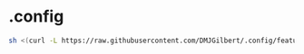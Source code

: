 # .config

```sh
sh <(curl -L https://raw.githubusercontent.com/DMJGilbert/.config/feature/nix/bootstrap.sh)
```
